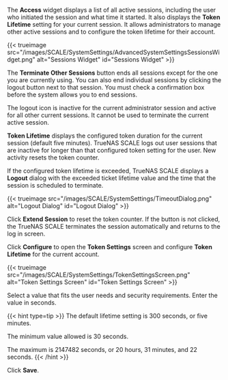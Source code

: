 &NewLine;

The **Access** widget displays a list of all active sessions, including the user who initiated the session and what time it started.
It also displays the **Token Lifetime** setting for your current session.
It allows administrators to manage other active sessions and to configure the token lifetime for their account.

{{< trueimage src="/images/SCALE/SystemSettings/AdvancedSystemSettingsSessionsWidget.png" alt="Sessions Widget" id="Sessions Widget" >}}

The **Terminate Other Sessions** button ends all sessions except for the one you are currently using.
You can also end individual sessions by clicking the logout <span class="iconify" data-icon="bi:box-arrow-in-right"></span> button next to that session.
You must check a confirmation box before the system allows you to end sessions.

The logout icon is inactive for the current administrator session and active for all other current sessions.
It cannot be used to terminate the current active session.

**Token Lifetime** displays the configured token duration for the current session (default five minutes).
TrueNAS SCALE logs out user sessions that are inactive for longer than that configured token setting for the user.
New activity resets the token counter.

If the configured token lifetime is exceeded, TrueNAS SCALE displays a **Logout** dialog with the exceeded ticket lifetime value and the time that the session is scheduled to terminate.

{{< trueimage src="/images/SCALE/SystemSettings/TimeoutDialog.png" alt="Logout Dialog" id="Logout Dialog" >}}

Click **Extend Session** to reset the token counter.
If the button is not clicked, the TrueNAS SCALE terminates the session automatically and returns to the log in screen.

Click **Configure** to open the **Token Settings** screen and configure  **Token Lifetime** for the current account.

{{< trueimage src="/images/SCALE/SystemSettings/TokenSettingsScreen.png" alt="Token Settings Screen" id="Token Settings Screen" >}}

Select a value that fits the user needs and security requirements.
Enter the value in seconds.

{{< hint type=tip >}}
The default lifetime setting is 300 seconds, or five minutes.

The minimum value allowed is 30 seconds.

The maximum is 2147482 seconds, or 20 hours, 31 minutes, and 22 seconds.
{{< /hint >}}

Click **Save**.
